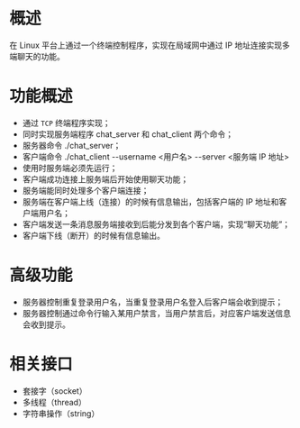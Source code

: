 
# 概述
在 Linux 平台上通过一个终端控制程序，实现在局域网中通过 IP 地址连接实现多端聊天的功能。

# 功能概述
* 通过 `TCP` 终端程序实现；
* 同时实现服务端程序 chat_server 和 chat_client 两个命令；
* 服务器命令 ./chat_server；
* 客户端命令 ./chat_client --username <用户名> --server <服务端 IP 地址>
* 使用时服务端必须先运行；
* 客户端成功连接上服务端后开始使用聊天功能；
* 服务端能同时处理多个客户端连接；
* 服务端在客户端上线（连接）的时候有信息输出，包括客户端的 IP 地址和客户端用户名；
* 客户端发送一条消息服务端接收到后能分发到各个客户端，实现“聊天功能”；
* 客户端下线（断开）的时候有信息输出。

# 高级功能
* 服务器控制重复登录用户名，当重复登录用户名登入后客户端会收到提示；
* 服务器控制通过命令行输入某用户禁言，当用户禁言后，对应客户端发送信息会收到提示。


# 相关接口
* 套接字（socket）
* 多线程（thread）
* 字符串操作（string）



